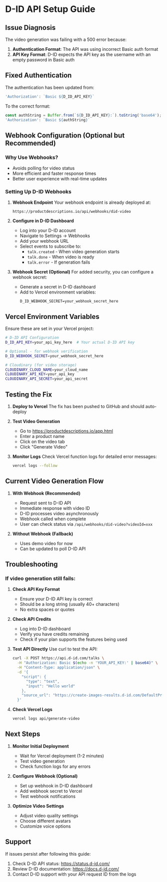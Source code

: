 # D-ID API Setup Guide

## Issue Diagnosis
The video generation was failing with a 500 error because:
1. **Authentication Format**: The API was using incorrect Basic auth format
2. **API Key Format**: D-ID expects the API key as the username with an empty password in Basic auth

## Fixed Authentication
The authentication has been updated from:
```javascript
'Authorization': `Basic ${D_ID_API_KEY}`
```

To the correct format:
```javascript
const authString = Buffer.from(`${D_ID_API_KEY}:`).toString('base64');
'Authorization': `Basic ${authString}`
```

## Webhook Configuration (Optional but Recommended)

### Why Use Webhooks?
- Avoids polling for video status
- More efficient and faster response times
- Better user experience with real-time updates

### Setting Up D-ID Webhooks

1. **Webhook Endpoint**
   Your webhook endpoint is already deployed at:
   ```
   https://productdescriptions.io/api/webhooks/did-video
   ```

2. **Configure in D-ID Dashboard**
   - Log into your D-ID account
   - Navigate to Settings → Webhooks
   - Add your webhook URL
   - Select events to subscribe to:
     - `talk.created` - When video generation starts
     - `talk.done` - When video is ready
     - `talk.error` - If generation fails

3. **Webhook Secret (Optional)**
   For added security, you can configure a webhook secret:
   - Generate a secret in D-ID dashboard
   - Add to Vercel environment variables:
     ```
     D_ID_WEBHOOK_SECRET=your_webhook_secret_here
     ```

## Vercel Environment Variables

Ensure these are set in your Vercel project:

```bash
# D-ID API Configuration
D_ID_API_KEY=your_api_key_here  # Your actual D-ID API key

# Optional - for webhook verification
D_ID_WEBHOOK_SECRET=your_webhook_secret_here

# Cloudinary (for video storage)
CLOUDINARY_CLOUD_NAME=your_cloud_name
CLOUDINARY_API_KEY=your_api_key
CLOUDINARY_API_SECRET=your_api_secret
```

## Testing the Fix

1. **Deploy to Vercel**
   The fix has been pushed to GitHub and should auto-deploy

2. **Test Video Generation**
   - Go to https://productdescriptions.io/app.html
   - Enter a product name
   - Click on the video tab
   - Click "Generate Video"

3. **Monitor Logs**
   Check Vercel function logs for detailed error messages:
   ```bash
   vercel logs --follow
   ```

## Current Video Generation Flow

1. **With Webhook (Recommended)**
   - Request sent to D-ID API
   - Immediate response with video ID
   - D-ID processes video asynchronously
   - Webhook called when complete
   - User can check status via `/api/webhooks/did-video?videoId=xxx`

2. **Without Webhook (Fallback)**
   - Uses demo video for now
   - Can be updated to poll D-ID API

## Troubleshooting

### If video generation still fails:

1. **Check API Key Format**
   - Ensure your D-ID API key is correct
   - Should be a long string (usually 40+ characters)
   - No extra spaces or quotes

2. **Check API Credits**
   - Log into D-ID dashboard
   - Verify you have credits remaining
   - Check if your plan supports the features being used

3. **Test API Directly**
   Use curl to test the API:
   ```bash
   curl -X POST https://api.d-id.com/talks \
     -H "Authorization: Basic $(echo -n 'YOUR_API_KEY:' | base64)" \
     -H "Content-Type: application/json" \
     -d '{
       "script": {
         "type": "text",
         "input": "Hello world"
       },
       "source_url": "https://create-images-results.d-id.com/DefaultPresenters/Noelle_t/image.jpeg"
     }'
   ```

4. **Check Vercel Logs**
   ```bash
   vercel logs api/generate-video
   ```

## Next Steps

1. **Monitor Initial Deployment**
   - Wait for Vercel deployment (1-2 minutes)
   - Test video generation
   - Check function logs for any errors

2. **Configure Webhook (Optional)**
   - Set up webhook in D-ID dashboard
   - Add webhook secret to Vercel
   - Test webhook notifications

3. **Optimize Video Settings**
   - Adjust video quality settings
   - Choose different avatars
   - Customize voice options

## Support

If issues persist after following this guide:
1. Check D-ID API status: https://status.d-id.com/
2. Review D-ID documentation: https://docs.d-id.com/
3. Contact D-ID support with your API request ID from the logs